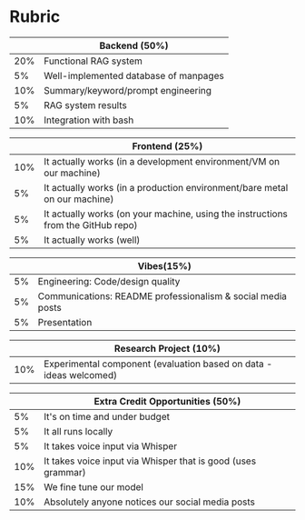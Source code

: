 # Rubric

|       | Backend (50%)                        |
|-------|--------------------------------------|
| 20%   | Functional RAG system                |
|  5%   | Well-implemented database of manpages|
| 10%   | Summary/keyword/prompt engineering   |
|  5%   | RAG system results                   |
| 10%   | Integration with bash                |

|     | Frontend (25%)                                                                   |
|-----|----------------------------------------------------------------------------------|
| 10% | It actually works (in a development environment/VM on our machine)               |
|  5% | It actually works (in a production environment/bare metal on our machine)        |
|  5% | It actually works (on your machine, using the instructions from the GitHub repo) |
|  5% | It actually works (well)                                                         |
     
|    | Vibes(15%)                                                  |
|----|-------------------------------------------------------------|
| 5% | Engineering: Code/design quality                            |
| 5% | Communications: README professionalism & social media posts |
| 5% | Presentation                                                |

|     | Research Project (10%)                                             |
|-----|--------------------------------------------------------------------|
| 10% | Experimental component (evaluation based on data - ideas welcomed) |
    
|     | Extra Credit Opportunities (50%)                             |
|-----|--------------------------------------------------------------|
|  5% | It's on time and under budget                                |
|  5% | It all runs locally                                          |
|  5% | It takes voice input via Whisper                             |
| 10% | It takes voice input via Whisper that is good (uses grammar) |
| 15% | We fine tune our model                                       |
| 10% | Absolutely anyone notices our social media posts             |
